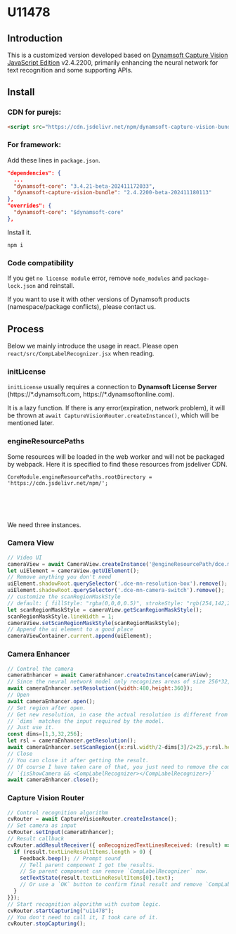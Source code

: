 # U11478

## Introduction

This is a customized version developed based on [Dynamsoft Capture Vision JavaScript Edition](https://www.dynamsoft.com/capture-vision/docs/web/programming/javascript/index.html?ver=latest&cVer=true) v2.4.2200, primarily enhancing the neural network for text recognition and some supporting APIs.

## Install

### CDN for purejs:
```html
<script src="https://cdn.jsdelivr.net/npm/dynamsoft-capture-vision-bundle@2.4.2200-beta-202411180113/dist/dcv.bundle.js"></script>
```

### For framework:
Add these lines in `package.json`.

```json
"dependencies": {
  ...
  "dynamsoft-core": "3.4.21-beta-202411172033",
  "dynamsoft-capture-vision-bundle": "2.4.2200-beta-202411180113"
},
"overrides": {
  "dynamsoft-core": "$dynamsoft-core"
},
```

Install it.
```
npm i
```
### Code compatibility

If you get `no license module` error, remove `node_modules` and `package-lock.json` and reinstall.

If you want to use it with other versions of Dynamsoft products (namespace/package conflicts), please contact us.

## Process

Below we mainly introduce the usage in react. Please open `react/src/CompLabelRecognizer.jsx` when reading.

### initLicense

`initLicense` usually requires a connection to **Dynamsoft License Server** \(https://\*.dynamsoft.com, https://\*.dynamsoftonline.com\).

It is a lazy function. If there is any error\(expiration, network problem\), it will be thrown at `await CaptureVisionRouter.createInstance()`, which will be mentioned later.

### engineResourcePaths

Some resources will be loaded in the web worker and will not be packaged by webpack. Here it is specified to find these resources from jsdeliver CDN.
```
CoreModule.engineResourcePaths.rootDirectory = 'https://cdn.jsdelivr.net/npm/';
```

<br><br><br>

We need three instances.

### Camera View
```js
// Video UI
cameraView = await CameraView.createInstance('@engineResourcePath/dce.mobile-native.ui.html');
let uiElement = cameraView.getUIElement();
// Remove anything you don't need
uiElement.shadowRoot.querySelector('.dce-mn-resolution-box').remove();
uiElement.shadowRoot.querySelector('.dce-mn-camera-switch').remove();
// customize the scanRegionMaskStyle
// default: { fillStyle: "rgba(0,0,0,0.5)", strokeStyle: "rgb(254,142,20)", lineWidth: 6 }
let scanRegionMaskStyle = cameraView.getScanRegionMaskStyle();
scanRegionMaskStyle.lineWidth = 1;
cameraView.setScanRegionMaskStyle(scanRegionMaskStyle); 
// Append the ui element to a good place
cameraViewContainer.current.append(uiElement);
```

### Camera Enhancer
```js
// Control the camera
cameraEnhancer = await CameraEnhancer.createInstance(cameraView);
// Since the neural network model only recognizes areas of size 256*32, we don't need a high resolution.
await cameraEnhancer.setResolution({width:480,height:360});
// Open
await cameraEnhancer.open();
// Set region after open.
// Get new resolution, in case the actual resolution is different from what you expected.
// `dims` matches the input required by the model.
// Just use it.
const dims=[1,3,32,256];
let rsl = cameraEnhancer.getResolution();
await cameraEnhancer.setScanRegion({x:rsl.width/2-dims[3]/2+25,y:rsl.height/2-dims[2]/2,width:dims[3]-50,height:dims[2],isMeasuredInPercentage:false});
// Close
// You can close it after getting the result.
// Of course I have taken care of that, you just need to remove the component and it will close automatically.
// `{isShowCamera && <CompLabelRecognizer></CompLabelRecognizer>}`
await cameraEnhancer.close();
```

### Capture Vision Router
```js
// Control recognition algorithm
cvRouter = await CaptureVisionRouter.createInstance();
// Set camera as input
cvRouter.setInput(cameraEnhancer);
// Result callback
cvRouter.addResultReceiver({ onRecognizedTextLinesReceived: (result) => {
  if (result.textLineResultItems.length > 0) {
    Feedback.beep(); // Prompt sound
    // Tell parent component I got the results.
    // So parent component can remove `CompLabelRecognizer` now.
    setTextState(result.textLineResultItems[0].text);
    // Or use a `OK` button to confirm final result and remove `CompLabelRecognizer`.
  }
}});
// Start recognition algorithm with custom logic.
cvRouter.startCapturing("u11478");
// You don't need to call it, I took care of it.
cvRouter.stopCapturing();
```



